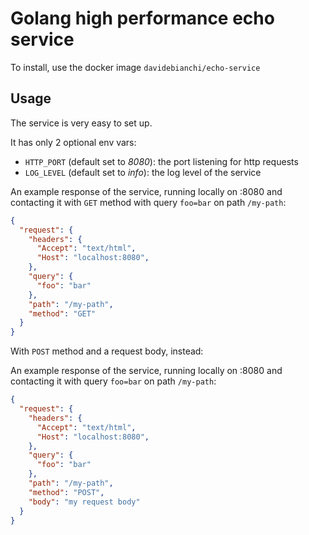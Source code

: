 # Golang high performance echo service

To install, use the docker image `davidebianchi/echo-service`

## Usage

The service is very easy to set up.

It has only 2 optional env vars:

* `HTTP_PORT` (default set to *8080*): the port listening for http requests
* `LOG_LEVEL` (default set to *info*): the log level of the service

An example response of the service, running locally on :8080 and contacting it with `GET` method with query `foo=bar` on path `/my-path`:

```json
{
  "request": {
    "headers": {
      "Accept": "text/html",
      "Host": "localhost:8080",
    },
    "query": {
      "foo": "bar"
    },
    "path": "/my-path",
    "method": "GET"
  }
}
```

With `POST` method and a request body, instead:

An example response of the service, running locally on :8080 and contacting it with query `foo=bar` on path `/my-path`:

```json
{
  "request": {
    "headers": {
      "Accept": "text/html",
      "Host": "localhost:8080",
    },
    "query": {
      "foo": "bar"
    },
    "path": "/my-path",
    "method": "POST",
    "body": "my request body"
  }
}
```
